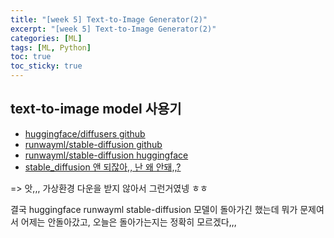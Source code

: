 ```yaml
---
title: "[week 5] Text-to-Image Generator(2)"
excerpt: "[week 5] Text-to-Image Generator(2)"
categories: [ML]
tags: [ML, Python]
toc: true
toc_sticky: true
---
```


## text-to-image model 사용기

- [huggingface/diffusers github](https://github.com/huggingface/diffusers)
- [runwayml/stable-diffusion github](https://github.com/runwayml/stable-diffusion)
- [runwayml/stable-diffusion huggingface](https://huggingface.co/runwayml/stable-diffusion-v1-5)
- [stable_diffusion 앤 되잖아,, 난 왜 안돼,,?](https://colab.research.google.com/github/huggingface/notebooks/blob/main/diffusers/stable_diffusion.ipynb#scrollTo=xSKWBKFPArKS) <br>

=> 앗,,, 가상환경 다운을 받지 않아서 그런거였넹 ㅎㅎ <br>

결국 huggingface runwayml stable-diffusion 모델이 돌아가긴 했는데 뭐가 문제여서 어제는 안돌아갔고, 오늘은 돌아가는지는 정확히 모르겠다,,,
